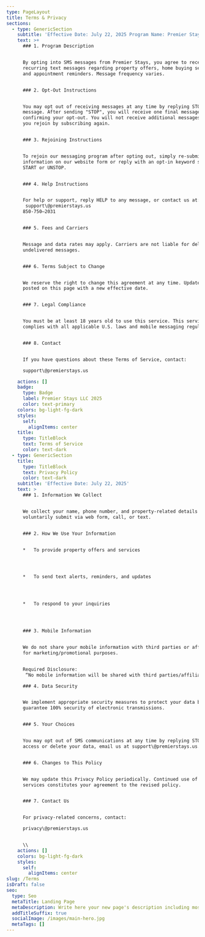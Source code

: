 ```yaml
---
type: PageLayout
title: Terms & Privacy
sections:
  - type: GenericSection
    subtitle: 'Effective Date: July 22, 2025 Program Name: Premier Stays Text Alerts'
    text: >+
      ### 1. Program Description


      By opting into SMS messages from Premier Stays, you agree to receive
      recurring text messages regarding property offers, home buying services,
      and appointment reminders. Message frequency varies.


      ### 2. Opt-Out Instructions


      You may opt out of receiving messages at any time by replying STOP to any
      message. After sending "STOP", you will receive one final message
      confirming your opt-out. You will not receive additional messages unless
      you rejoin by subscribing again.


      ### 3. Rejoining Instructions


      To rejoin our messaging program after opting out, simply re-submit your
      information on our website form or reply with an opt-in keyword such as
      START or UNSTOP.


      ### 4. Help Instructions


      For help or support, reply HELP to any message, or contact us at:
       support\@premierstays.us
      850-750–2031


      ### 5. Fees and Carriers


      Message and data rates may apply. Carriers are not liable for delayed or
      undelivered messages.


      ### 6. Terms Subject to Change


      We reserve the right to change this agreement at any time. Updates will be
      posted on this page with a new effective date.


      ### 7. Legal Compliance


      You must be at least 18 years old to use this service. This service
      complies with all applicable U.S. laws and mobile messaging regulations.


      ### 8. Contact


      If you have questions about these Terms of Service, contact:

      support\@premierstays.us

    actions: []
    badge:
      type: Badge
      label: Premier Stays LLC 2025
      color: text-primary
    colors: bg-light-fg-dark
    styles:
      self:
        alignItems: center
    title:
      type: TitleBlock
      text: Terms of Service
      color: text-dark
  - type: GenericSection
    title:
      type: TitleBlock
      text: Privacy Policy
      color: text-dark
    subtitle: 'Effective Date: July 22, 2025'
    text: >
      ### 1. Information We Collect


      We collect your name, phone number, and property-related details that you
      voluntarily submit via web form, call, or text.


      ### 2. How We Use Your Information


      *   To provide property offers and services




      *   To send text alerts, reminders, and updates




      *   To respond to your inquiries




      ### 3. Mobile Information


      We do not share your mobile information with third parties or affiliates
      for marketing/promotional purposes.


      Required Disclosure:
       “No mobile information will be shared with third parties/affiliates for marketing/promotional purposes. Information sharing to subcontractors in support services, such as customer service is permitted. All other use case categories exclude text messaging originator opt-in data and consent; this information will not be shared with any third parties.”

      ### 4. Data Security


      We implement appropriate security measures to protect your data but cannot
      guarantee 100% security of electronic transmissions.


      ### 5. Your Choices


      You may opt out of SMS communications at any time by replying STOP. To
      access or delete your data, email us at support\@premierstays.us.


      ### 6. Changes to This Policy


      We may update this Privacy Policy periodically. Continued use of our
      services constitutes your agreement to the revised policy.


      ### 7. Contact Us


      For privacy-related concerns, contact:

      privacy\@premierstays.us


      \\
    actions: []
    colors: bg-light-fg-dark
    styles:
      self:
        alignItems: center
slug: /Terms
isDraft: false
seo:
  type: Seo
  metaTitle: Landing Page
  metaDescription: Write here your new page's description including most relevant keywords.
  addTitleSuffix: true
  socialImage: /images/main-hero.jpg
  metaTags: []
---
```

